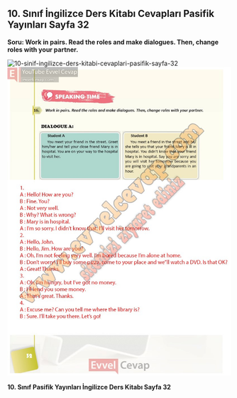 ## 10. Sınıf İngilizce Ders Kitabı Cevapları Pasifik Yayınları Sayfa 32

**Soru: Work in pairs. Read the roles and make dialogues. Then, change roles with your partner.**

![10-sinif-ingilizce-ders-kitabi-cevaplari-pasifik-sayfa-32]()![10-sinif-ingilizce-ders-kitabi-cevaplari-pasifik-sayfa-32](./image1.webp)

**10. Sınıf Pasifik Yayınları İngilizce Ders Kitabı Sayfa 32**